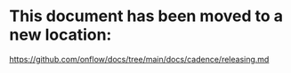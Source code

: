 # This document has been moved to a new location:

https://github.com/onflow/docs/tree/main/docs/cadence/releasing.md
